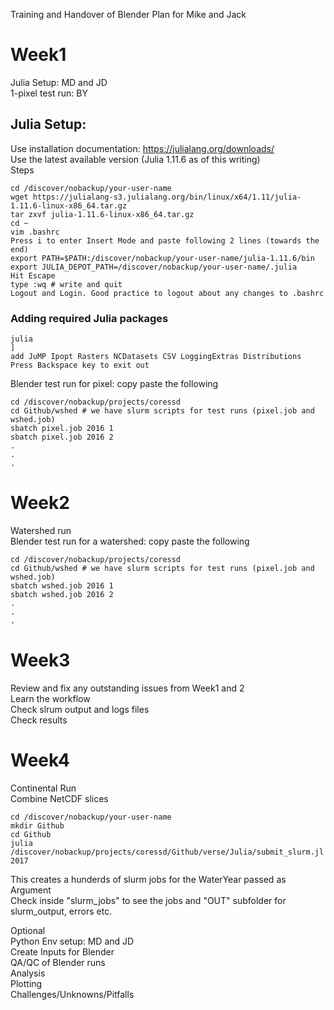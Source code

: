 Training and Handover of Blender Plan for Mike and Jack  

Week1  
======  
Julia Setup: MD and JD  
1-pixel test run: BY  

## Julia Setup: 
Use installation documentation: https://julialang.org/downloads/  
Use the latest available version (Julia 1.11.6 as of this writing)  
Steps  
```
cd /discover/nobackup/your-user-name
wget https://julialang-s3.julialang.org/bin/linux/x64/1.11/julia-1.11.6-linux-x86_64.tar.gz
tar zxvf julia-1.11.6-linux-x86_64.tar.gz
cd ~  
vim .bashrc  
Press i to enter Insert Mode and paste following 2 lines (towards the end)  
export PATH=$PATH:/discover/nobackup/your-user-name/julia-1.11.6/bin  
export JULIA_DEPOT_PATH=/discover/nobackup/your-user-name/.julia  
Hit Escape  
type :wq # write and quit  
Logout and Login. Good practice to logout about any changes to .bashrc  
```

### Adding required Julia packages  
```
julia
]
add JuMP Ipopt Rasters NCDatasets CSV LoggingExtras Distributions  
Press Backspace key to exit out  
```

Blender test run for pixel: copy paste the following    
```
cd /discover/nobackup/projects/coressd  
cd Github/wshed # we have slurm scripts for test runs (pixel.job and wshed.job)  
sbatch pixel.job 2016 1  
sbatch pixel.job 2016 2  
.  
.  
.  
```


Week2
======  
Watershed run  
Blender test run for a watershed: copy paste the following    
```
cd /discover/nobackup/projects/coressd  
cd Github/wshed # we have slurm scripts for test runs (pixel.job and wshed.job)  
sbatch wshed.job 2016 1  
sbatch wshed.job 2016 2  
.  
.  
.  
```

Week3
======  
Review and fix any outstanding issues from Week1 and 2  
Learn the workflow  
Check slrum output and logs files  
Check results  

Week4
======  
Continental Run  
Combine NetCDF slices  
``` Because of folder locks, we will create this run from our own folder  
cd /discover/nobackup/your-user-name
mkdir Github
cd Github
julia /discover/nobackup/projects/coressd/Github/verse/Julia/submit_slurm.jl 2017  
```
This creates a hunderds of slurm jobs for the WaterYear passed as Argument  
Check inside "slurm_jobs" to see the jobs and "OUT" subfolder for slurm_output, errors etc.   

Optional  
Python Env setup: MD and JD  
Create Inputs for Blender  
QA/QC of Blender runs  
Analysis  
Plotting  
Challenges/Unknowns/Pitfalls  
